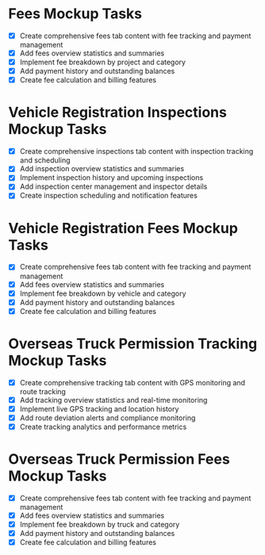 # Fees Mockup Tasks

- [x] Create comprehensive fees tab content with fee tracking and payment management
- [x] Add fees overview statistics and summaries
- [x] Implement fee breakdown by project and category
- [x] Add payment history and outstanding balances
- [x] Create fee calculation and billing features

# Vehicle Registration Inspections Mockup Tasks

- [x] Create comprehensive inspections tab content with inspection tracking and scheduling
- [x] Add inspection overview statistics and summaries
- [x] Implement inspection history and upcoming inspections
- [x] Add inspection center management and inspector details
- [x] Create inspection scheduling and notification features

# Vehicle Registration Fees Mockup Tasks

- [x] Create comprehensive fees tab content with fee tracking and payment management
- [x] Add fees overview statistics and summaries
- [x] Implement fee breakdown by vehicle and category
- [x] Add payment history and outstanding balances
- [x] Create fee calculation and billing features

# Overseas Truck Permission Tracking Mockup Tasks

- [x] Create comprehensive tracking tab content with GPS monitoring and route tracking
- [x] Add tracking overview statistics and real-time monitoring
- [x] Implement live GPS tracking and location history
- [x] Add route deviation alerts and compliance monitoring
- [x] Create tracking analytics and performance metrics

# Overseas Truck Permission Fees Mockup Tasks

- [x] Create comprehensive fees tab content with fee tracking and payment management
- [x] Add fees overview statistics and summaries
- [x] Implement fee breakdown by truck and category
- [x] Add payment history and outstanding balances
- [x] Create fee calculation and billing features

